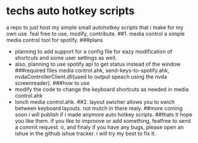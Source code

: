 # techs auto hotkey scripts
 a repo to just host my simple small autohotkey scripts that i make for my own use. feal free to use, modify, contribute.
##1. media control
a simple media control tool for spotify.
###plans
* planning to add support for a config file for eazy modification of shortcuts and some user settings as well.
* also, planning to use spotify api to get status instead of the window
###required files
media control.ahk, send-keys-to-spotify.ahk, nvdaControllerClient.dll(used to output speach using the nvda screenreader).
###how to use
* modify the code to change the keyboard shortcuts as needed in media control.ahk
* lonch media control.ahk.
##2. layout swicher
allows you to swich between keyboard layouts.
not mutch in there realy.
##more coming soon
i will publish if i made anymore auto hotkey scripts.
##thats it
hope you like them. if you like to improove or add something, fealfree to send a commit request.
o, and finaly if you have any bugs, please open an ishue in the github ishue tracker.
i will try my best to fix it.